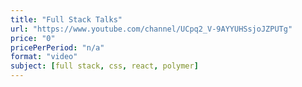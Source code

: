```yaml
---
title: "Full Stack Talks"
url: "https://www.youtube.com/channel/UCpq2_V-9AYYUHSsjoJZPUTg"
price: "0"
pricePerPeriod: "n/a"
format: "video"
subject: [full stack, css, react, polymer]
---
```

